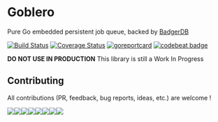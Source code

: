 # Goblero 

Pure Go embedded persistent job queue, backed by [BadgerDB](https://github.com/dgraph-io/badger)

[![Build Status](https://travis-ci.org/didil/goblero.svg?branch=master)](https://travis-ci.org/didil/goblero)
[![Coverage Status](https://coveralls.io/repos/github/didil/goblero/badge.svg?branch=master)](https://coveralls.io/github/didil/goblero?branch=master)
[![goreportcard](https://goreportcard.com/badge/github.com/didil/goblero)](https://goreportcard.com/report/github.com/didil/goblero)
[![codebeat badge](https://codebeat.co/badges/1d261e4f-36ff-42b5-b015-e31eb7aa7e7d)](https://codebeat.co/projects/github-com-didil-goblero-master)


**DO NOT USE IN PRODUCTION** This library is still a Work In Progress 



## Contributing
All contributions (PR, feedback, bug reports, ideas, etc.) are welcome !

[![](https://sourcerer.io/fame/didil/didil/goblero/images/0)](https://sourcerer.io/fame/didil/didil/goblero/links/0)[![](https://sourcerer.io/fame/didil/didil/goblero/images/1)](https://sourcerer.io/fame/didil/didil/goblero/links/1)[![](https://sourcerer.io/fame/didil/didil/goblero/images/2)](https://sourcerer.io/fame/didil/didil/goblero/links/2)[![](https://sourcerer.io/fame/didil/didil/goblero/images/3)](https://sourcerer.io/fame/didil/didil/goblero/links/3)[![](https://sourcerer.io/fame/didil/didil/goblero/images/4)](https://sourcerer.io/fame/didil/didil/goblero/links/4)[![](https://sourcerer.io/fame/didil/didil/goblero/images/5)](https://sourcerer.io/fame/didil/didil/goblero/links/5)[![](https://sourcerer.io/fame/didil/didil/goblero/images/6)](https://sourcerer.io/fame/didil/didil/goblero/links/6)[![](https://sourcerer.io/fame/didil/didil/goblero/images/7)](https://sourcerer.io/fame/didil/didil/goblero/links/7)